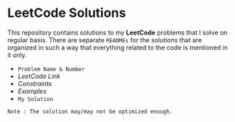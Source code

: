 # LeetCode Solutions

This repository contains solutions to my **LeetCode** problems that I solve on regular basis. There are separate `READMEs` for the _solutions_ that are organized in such a way that everything related to the code is mentioned in it only.
- `Problem Name & Number`
- _LeetCode Link_
- _Constraints_
- _Examples_
- `My Solution`

```
Note : The solution may/may not be optimized enough.
```
